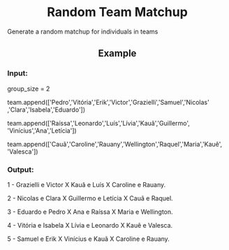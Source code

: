 <h1 align="center"> Random Team Matchup</h1>

Generate a random matchup for individuals in teams

<h2 align="center">Example</h2>

<h3 align="left">Input:</h3>

group_size = 2

team.append(['Pedro','Vitória','Erik','Victor','Grazielli','Samuel','Nicolas'
,'Clara','Isabela','Eduardo'])

team.append(['Raíssa','Leonardo','Luís','Lívia','Kauã','Guillermo',
'Vinícius','Ana','Letícia'])

team.append(['Cauã','Caroline','Rauany','Wellington','Raquel','Maria','Kauê',
'Valesca'])

<h3 align="left">Output:</h3>

1 - Grazielli e Victor X Kauã e Luís X Caroline e Rauany.

2 - Nicolas e Clara X Guillermo e Letícia X Cauã e Raquel.

3 - Eduardo e Pedro X Ana e Raíssa X Maria e Wellington.

4 - Vitória e Isabela X Lívia e Leonardo X Kauê e Valesca.

5 - Samuel e Erik X Vinícius e Kauã X Caroline e Rauany.
